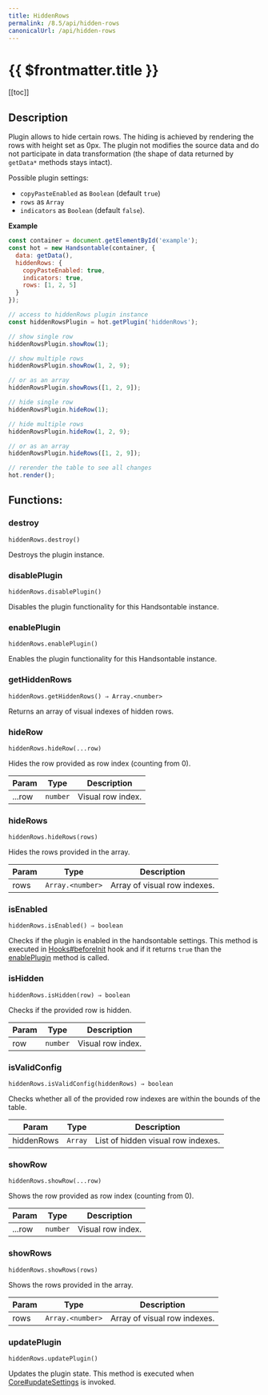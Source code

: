 ```yaml
---
title: HiddenRows
permalink: /8.5/api/hidden-rows
canonicalUrl: /api/hidden-rows
---
```


# {{ $frontmatter.title }}

[[toc]]

## Description


Plugin allows to hide certain rows. The hiding is achieved by rendering the rows with height set as 0px.
The plugin not modifies the source data and do not participate in data transformation (the shape of data returned
by `getData*` methods stays intact).

Possible plugin settings:
 * `copyPasteEnabled` as `Boolean` (default `true`)
 * `rows` as `Array`
 * `indicators` as `Boolean` (default `false`).


**Example**  
```js
const container = document.getElementById('example');
const hot = new Handsontable(container, {
  data: getData(),
  hiddenRows: {
    copyPasteEnabled: true,
    indicators: true,
    rows: [1, 2, 5]
  }
});

// access to hiddenRows plugin instance
const hiddenRowsPlugin = hot.getPlugin('hiddenRows');

// show single row
hiddenRowsPlugin.showRow(1);

// show multiple rows
hiddenRowsPlugin.showRow(1, 2, 9);

// or as an array
hiddenRowsPlugin.showRows([1, 2, 9]);

// hide single row
hiddenRowsPlugin.hideRow(1);

// hide multiple rows
hiddenRowsPlugin.hideRow(1, 2, 9);

// or as an array
hiddenRowsPlugin.hideRows([1, 2, 9]);

// rerender the table to see all changes
hot.render();
```
## Functions:

### destroy
`hiddenRows.destroy()`

Destroys the plugin instance.



### disablePlugin
`hiddenRows.disablePlugin()`

Disables the plugin functionality for this Handsontable instance.



### enablePlugin
`hiddenRows.enablePlugin()`

Enables the plugin functionality for this Handsontable instance.



### getHiddenRows
`hiddenRows.getHiddenRows() ⇒ Array.<number>`

Returns an array of visual indexes of hidden rows.



### hideRow
`hiddenRows.hideRow(...row)`

Hides the row provided as row index (counting from 0).


| Param | Type | Description |
| --- | --- | --- |
| ...row | <code>number</code> | Visual row index. |



### hideRows
`hiddenRows.hideRows(rows)`

Hides the rows provided in the array.


| Param | Type | Description |
| --- | --- | --- |
| rows | <code>Array.&lt;number&gt;</code> | Array of visual row indexes. |



### isEnabled
`hiddenRows.isEnabled() ⇒ boolean`

Checks if the plugin is enabled in the handsontable settings. This method is executed in [Hooks#beforeInit](./Hooks/#beforeInit)
hook and if it returns `true` than the [enablePlugin](#HiddenRows+enablePlugin) method is called.



### isHidden
`hiddenRows.isHidden(row) ⇒ boolean`

Checks if the provided row is hidden.


| Param | Type | Description |
| --- | --- | --- |
| row | <code>number</code> | Visual row index. |



### isValidConfig
`hiddenRows.isValidConfig(hiddenRows) ⇒ boolean`

Checks whether all of the provided row indexes are within the bounds of the table.


| Param | Type | Description |
| --- | --- | --- |
| hiddenRows | <code>Array</code> | List of hidden visual row indexes. |



### showRow
`hiddenRows.showRow(...row)`

Shows the row provided as row index (counting from 0).


| Param | Type | Description |
| --- | --- | --- |
| ...row | <code>number</code> | Visual row index. |



### showRows
`hiddenRows.showRows(rows)`

Shows the rows provided in the array.


| Param | Type | Description |
| --- | --- | --- |
| rows | <code>Array.&lt;number&gt;</code> | Array of visual row indexes. |



### updatePlugin
`hiddenRows.updatePlugin()`

Updates the plugin state. This method is executed when [Core#updateSettings](./Core/#updateSettings) is invoked.


